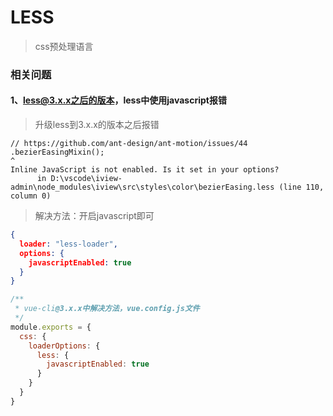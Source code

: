 # LESS

> css预处理语言  

### 相关问题

#### 1、less@3.x.x之后的版本，less中使用javascript报错

> 升级less到3.x.x的版本之后报错  

```
// https://github.com/ant-design/ant-motion/issues/44
.bezierEasingMixin();
^
Inline JavaScript is not enabled. Is it set in your options?
      in D:\vscode\iview-admin\node_modules\iview\src\styles\color\bezierEasing.less (line 110, column 0)
```

> 解决方法：开启javascript即可  

```json
{
  loader: "less-loader",
  options: {
    javascriptEnabled: true
  }
}
```

```javascript
/**
 * vue-cli@3.x.x中解决方法，vue.config.js文件
 */
module.exports = {
  css: {
    loaderOptions: {
      less: {
        javascriptEnabled: true
      }
    }
  }
}
```